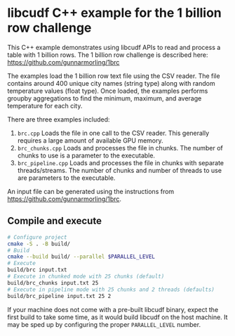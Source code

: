 # libcudf C++ example for the 1 billion row challenge

This C++ example demonstrates using libcudf APIs to read and process
a table with 1 billion rows. The 1 billion row challenge is described here:
https://github.com/gunnarmorling/1brc

The examples load the 1 billion row text file using the CSV reader.
The file contains around 400 unique city names (string type) along with
random temperature values (float type).
Once loaded, the examples performs groupby aggregations to find the
minimum, maximum, and average temperature for each city.

There are three examples included:
1. `brc.cpp`
   Loads the file in one call to the CSV reader.
   This generally requires a large amount of available GPU memory.
2. `brc_chunks.cpp`
   Loads and processes the file in chunks.
   The number of chunks to use is a parameter to the executable.
3. `brc_pipeline.cpp`
   Loads and processes the file in chunks with separate threads/streams.
   The number of chunks and number of threads to use are parameters to the executable.

An input file can be generated using the instructions from
https://github.com/gunnarmorling/1brc.

## Compile and execute

```bash
# Configure project
cmake -S . -B build/
# Build
cmake --build build/ --parallel $PARALLEL_LEVEL
# Execute
build/brc input.txt
# Execute in chunked mode with 25 chunks (default)
build/brc_chunks input.txt 25
# Execute in pipeline mode with 25 chunks and 2 threads (defaults)
build/brc_pipeline input.txt 25 2
```

If your machine does not come with a pre-built libcudf binary, expect the
first build to take some time, as it would build libcudf on the host machine.
It may be sped up by configuring the proper `PARALLEL_LEVEL` number.
